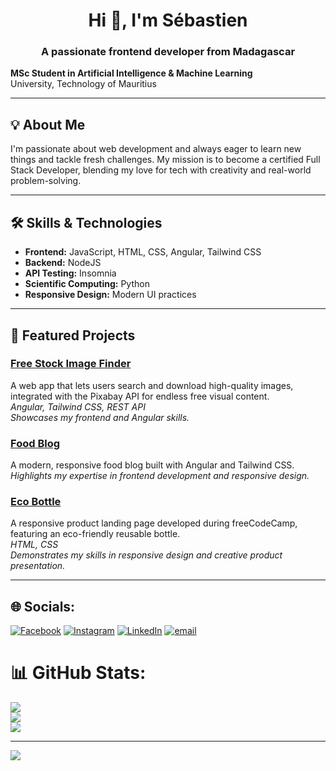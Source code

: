 <h1 align="center">Hi 👋, I'm Sébastien</h1>
<h3 align="center">A passionate frontend developer from Madagascar</h3>

**MSc Student in Artificial Intelligence & Machine Learning**  
University, Technology of Mauritius

---

## 💡 About Me

I'm passionate about web development and always eager to learn new things and tackle fresh challenges. My mission is to become a certified Full Stack Developer, blending my love for tech with creativity and real-world problem-solving.

---

## 🛠️ Skills & Technologies

- **Frontend:** JavaScript, HTML, CSS, Angular, Tailwind CSS
- **Backend:** NodeJS
- **API Testing:** Insomnia
- **Scientific Computing:** Python
- **Responsive Design:** Modern UI practices

---

## 🚀 Featured Projects

### [Free Stock Image Finder](https://github.com/Ainasebastien56/portfolio-Sebastien-Randriamanana)
A web app that lets users search and download high-quality images, integrated with the Pixabay API for endless free visual content.  
*Angular, Tailwind CSS, REST API*  
*Showcases my frontend and Angular skills.*

### [Food Blog](https://github.com/Ainasebastien56/landing-page)
A modern, responsive food blog built with Angular and Tailwind CSS.  
*Highlights my expertise in frontend development and responsive design.*

### [Eco Bottle](https://github.com/Ainasebastien56/technical-documentation)
A responsive product landing page developed during freeCodeCamp, featuring an eco-friendly reusable bottle.  
*HTML, CSS*  
*Demonstrates my skills in responsive design and creative product presentation.*

---

## 🌐 Socials:
[![Facebook](https://img.shields.io/badge/Facebook-%231877F2.svg?logo=Facebook&logoColor=white)](https://www.facebook.com/aina.mahomie/) [![Instagram](https://img.shields.io/badge/Instagram-%23E4405F.svg?logo=Instagram&logoColor=white)](https://www.instagram.com/lovasoa_aina/) [![LinkedIn](https://img.shields.io/badge/LinkedIn-%230077B5.svg?logo=linkedin&logoColor=white)](https://www.linkedin.com/in/sebastienrandriamanana/) [![email](https://img.shields.io/badge/Email-D14836?logo=gmail&logoColor=white)](mailto:sebastienrandriamanana3@gmail.com) 



# 📊 GitHub Stats:
![](https://github-readme-stats.vercel.app/api?username=Ainasebastien56&theme=dark&hide_border=false&include_all_commits=true&count_private=true)<br/>
![](https://nirzak-streak-stats.vercel.app/?user=Ainasebastien56&theme=dark&hide_border=false)<br/>
![](https://github-readme-stats.vercel.app/api/top-langs/?username=Ainasebastien56&theme=dark&hide_border=false&include_all_commits=true&count_private=true&layout=compact)

---
[![](https://visitcount.itsvg.in/api?id=Ainasebastien56&icon=0&color=0)](https://visitcount.itsvg.in)

<!-- Proudly created with GPRM ( https://gprm.itsvg.in ) -->
